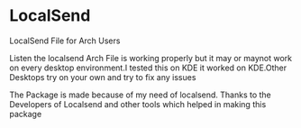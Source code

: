 # LocalSend
LocalSend File for Arch Users


Listen the localsend Arch File is working properly but it may or maynot work on every desktop environment.I tested this on KDE it worked on KDE.Other Desktops try on your own and try to fix any issues


The Package is made because of my need of localsend. Thanks to the Developers of Localsend and other tools which helped in making this package
